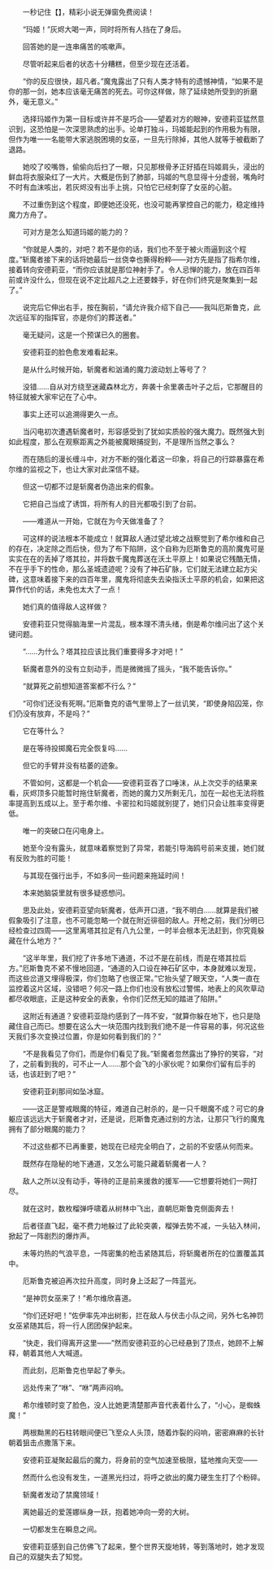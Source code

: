 　　一秒记住【】，精彩小说无弹窗免费阅读！

　　“玛姬！”灰烬大喝一声，同时将所有人挡在了身后。

　　回答她的是一连串痛苦的咳嗽声。

　　尽管听起来后者的状态十分糟糕，但至少现在还活着。

　　“你的反应很快，超凡者。”魔鬼露出了只有人类才特有的遗憾神情，“如果不是你的那一剑，她本应该毫无痛苦的死去。可你这样做，除了延续她所受到的折磨外，毫无意义。”

　　选择玛姬作为第一目标或许并不是巧合——望着对方的眼神，安德莉亚猛然意识到，这恐怕是一次深思熟虑的出手。论单打独斗，玛姬能起到的作用极为有限，但作为唯一一名能带大家逃脱困境的女巫，一旦先行除掉，其他人就等于被截断了退路。

　　她咬了咬嘴唇，偷偷向后扫了一眼，只见那根骨矛正好插在玛姬肩头，浸出的鲜血将衣服染红了一大片。大概是伤到了肺部，玛姬的气息显得十分虚弱，嘴角时不时有血沫咳出，若灰烬没有出手上挑，只怕它已经刺穿了女巫的心脏。

　　不过重伤到这个程度，即便她还没死，也没可能再掌控自己的能力，稳定维持魔力方舟了。

　　可对方是怎么知道玛姬的能力的？

　　“你就是人类的，对吧？若不是你的话，我们也不至于被火雨逼到这个程度。”斩魔者接下来的话将她最后一丝侥幸也撕得粉粹——对方先是指了指希尔维，接着转向安德莉亚，“而你应该就是那位神射手了。令人忌惮的能力，放在四百年前或许没什么，但现在说不定比超凡之上还要棘手，好在你们终究是聚集到一起了。”

　　说完后它伸出右手，按在胸前，“请允许我介绍下自己——我叫厄斯鲁克，此次远征军的指挥官，亦是你们的葬送者。”

　　毫无疑问，这是一个预谋已久的圈套。

　　安德莉亚的脸色愈发难看起来。

　　是从什么时候开始，斩魔者和汹涌的魔力波动划上等号了？

　　没错……自从对方绕至迷藏森林北方，奔袭十余里袭击叶子之后，它那醒目的特征就被大家牢记在了心中。

　　事实上还可以追溯得更久一点。

　　当闪电初次遭遇斩魔者时，形容感受到了犹如实质般的强大魔力。既然强大到如此程度，那么在观察距离之外能被魔眼捕捉到，不是理所当然之事么？

　　而在随后的漫长缠斗中，对方不断的强化着这一印象，将自己的行踪暴露在希尔维的监视之下，也让大家对此深信不疑。

　　但这一切都不过是斩魔者伪造出来的假象。

　　它把自己当成了诱饵，将所有人的目光都吸引到了台前。

　　——难道从一开始，它就在为今天做准备了？

　　可这样的说法根本不能成立！就算敌人通过望北坡之战察觉到了希尔维和自己的存在，决定除之而后快，但为了布下陷阱，这个自称为厄斯鲁克的高阶魔鬼可是实实在在的丢掉了塔其拉，并将数千魔鬼葬送在沃土平原上！如果说它残酷无情，不在乎手下的性命，那么圣城遗迹呢？没有了神石矿脉，它们就无法建立起方尖碑，这意味着接下来的四百年里，魔鬼将彻底失去染指沃土平原的机会，如果把这算作代价的话，未免也太大了一点！

　　她们真的值得敌人这样做？

　　安德莉亚只觉得脑海里一片混乱，根本理不清头绪，倒是希尔维问出了这个关键问题。

　　“……为什么？塔其拉应该比我们重要得多才对吧！”

　　斩魔者意外的没有立刻动手，而是微微摇了摇头，“我不能告诉你。”

　　“就算死之前想知道答案都不行么？”

　　“可你们还没有死啊。”厄斯鲁克的语气里带上了一丝讥笑，“即使身陷囚笼，你们仍没有放弃，不是吗？”

　　它在等什么？

　　是在等待投掷魔石完全恢复吗……

　　但它的手臂并没有枯萎的迹象。

　　不管如何，这都是一个机会——安德莉亚吞了口唾沫，从上次交手的结果来看，灰烬顶多只能暂时拖住斩魔者，而她的魔力又所剩无几，加在一起也无法将胜率提高到五成以上。至于希尔维、卡密拉和玛姬就别提了，她们只会让胜率变得更低。

　　唯一的突破口在闪电身上。

　　她至今没有露头，就意味着察觉到了异常，若能引导海鸥号前来支援，她们就有反败为胜的可能！

　　与其现在强行出手，不如多问一些问题来拖延时间！

　　本来她脑袋里就有很多疑惑想问。

　　思及此处，安德莉亚望向斩魔者，低声开口道，“我不明白……就算是我们被假象吸引了注意，也不可能忽略一个就在附近徘徊的敌人。开枪之前，我们分明已经检查过四周——这里离塔其拉足有八九公里，一时半会根本无法赶到，你究竟躲藏在什么地方？”

　　“这半年里，我们挖了许多地下通道，不过不是在前线，而是在塔其拉后方。”厄斯鲁克不紧不慢地回道，“通道的入口设在神石矿区中，本身就难以发现，而这些岔道又埋得极深，你们忽略了也很正常。”它抬头望了眼天空，“人类一直在监控着这片区域，没错吧？何况一路上你们也没有放松过警惕，地表上的风吹草动都尽收眼底，正是这种安全的表象，令你们茫然无知的踏进了陷阱。”

　　这附近有通道？安德莉亚隐约感到了一阵不安，“就算你躲在地下，也只是隐藏住自己而已。想要在这么大一块范围内找到我们绝不是一件容易的事，何况这些天我们多次变换过位置，你是如何看到我们的？”

　　“不是我看见了你们，而是你们看见了我。”斩魔者忽然露出了狰狞的笑容，“对了，之前看到我的，可不止一人……那个会飞的小家伙呢？如果你们留有后手的话，也该赶到了吧？”

　　安德莉亚刹那间如坠冰窟。

　　——这正是警戒眼魔的特征，难道自己射杀的，是一只千眼魔不成？可它的身躯应该远远大于斩魔者才对，还是说，厄斯鲁克通过别的方法，让那只飞行的魔鬼拥有了部分眼魔的能力？

　　不过这些都不已再重要，她现在已经完全明白了，之前的不安感从何而来。

　　既然存在隐秘的地下通道，又怎么可能只藏着斩魔者一人？

　　敌人之所以没有动手，等待的正是前来援救的援军——它想要将她们一网打尽。

　　就在这时，数枚榴弹呼啸着从树林中飞出，直朝厄斯鲁克侧面奔去！

　　后者径直飞起，毫不费力地躲过了此轮突袭，榴弹去势不减，一头钻入林间，掀起了一阵剧烈的爆炸声。

　　未等灼热的气浪平息，一阵密集的枪击紧随其后，将斩魔者所在的位置覆盖其中。

　　厄斯鲁克被迫再次拉升高度，同时身上泛起了一阵蓝光。

　　“是神罚女巫来了！”希尔维欣喜道。

　　“你们还好吧！”佐伊率先冲出树影，拦在敌人与伏击小队之间，另外七名神罚女巫紧随其后，将一行人团团保护起来。

　　“快走，我们得离开这里——”然而安德莉亚的心已经悬到了顶点，她顾不上解释，朝着其他人大喊道。

　　而此刻，厄斯鲁克也举起了拳头。

　　远处传来了“咻”、“咻”两声闷响。

　　希尔维顿时变了脸色，没人比她更清楚那声音代表着什么了，“小心，是蜘蛛魔！”

　　两根黝黑的石柱转眼间便已飞至众人头顶，随着炸裂的闷响，密密麻麻的长针朝着狙击点撒落下来。

　　安德莉亚凝聚起最后的魔力，将身前的空气加速至极限，猛地推向天空——

　　然而什么也没有发生，一道黑光扫过，将呼之欲出的魔力硬生生打了个粉碎。

　　斩魔者发动了禁魔领域！

　　离她最近的爱莲娜纵身一跃，抱着她冲向一旁的大树。

　　一切都发生在瞬息之间。

　　安德莉亚感到自己仿佛飞了起来，整个世界天旋地转，等到落地时，她才发现自己的双腿失去了知觉。
